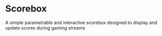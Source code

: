 # Scorebox
A simple parametrable and interactive scorebox designed to display and update scores during gaming streams
